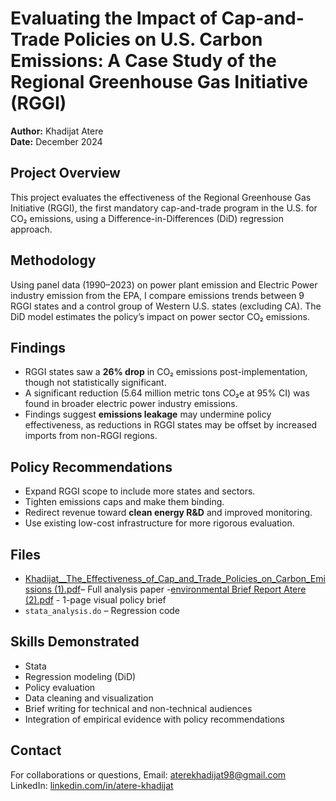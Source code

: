 # Evaluating the Impact of Cap-and-Trade Policies on U.S. Carbon Emissions: A Case Study of the Regional Greenhouse Gas Initiative (RGGI)

**Author:** Khadijat Atere  
**Date:** December 2024  

## Project Overview
This project evaluates the effectiveness of the Regional Greenhouse Gas Initiative (RGGI), the first mandatory cap-and-trade program in the U.S. for CO₂ emissions, using a Difference-in-Differences (DiD) regression approach.

## Methodology
Using panel data (1990–2023) on power plant emission and Electric Power industry emission from the EPA, I compare emissions trends between 9 RGGI states and a control group of  Western U.S. states (excluding CA). The DiD model estimates the policy’s impact on power sector CO₂ emissions.

## Findings
- RGGI states saw a **26% drop** in CO₂ emissions post-implementation, though not statistically significant.
- A significant reduction (5.64 million metric tons CO₂e at 95% CI) was found in broader electric power industry emissions.
- Findings suggest **emissions leakage** may undermine policy effectiveness, as reductions in RGGI states may be offset by increased imports from non-RGGI regions.

## Policy Recommendations
- Expand RGGI scope to include more states and sectors.
- Tighten emissions caps and make them binding.
- Redirect revenue toward **clean energy R&D** and improved monitoring.
- Use existing low-cost infrastructure for more rigorous evaluation.

## Files
- [Khadijat__The_Effectiveness_of_Cap_and_Trade_Policies_on_Carbon_Emissions (1).pdf](https://github.com/user-attachments/files/20188129/Khadijat__The_Effectiveness_of_Cap_and_Trade_Policies_on_Carbon_Emissions.1.pdf)– Full analysis paper
-[environmental Brief Report Atere (2).pdf](https://github.com/user-attachments/files/20188125/environmental.Brief.Report.Atere.2.pdf) - 1-page visual policy brief 
- `stata_analysis.do` – Regression code 


## Skills Demonstrated
- Stata
- Regression modeling (DiD)
- Policy evaluation
- Data cleaning and visualization
- Brief writing for technical and non-technical audiences
- Integration of empirical evidence with policy recommendations

##  Contact
For collaborations or questions, 
Email: [aterekhadijat98@gmail.com](mailto:aterekhadijat98@gmail.com)  
LinkedIn: [linkedin.com/in/atere-khadijat](https://www.linkedin.com/in/atere-khadijat/)
